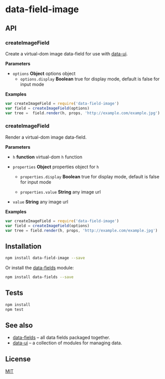 # data-field-image

## API

### createImageField

Create a virtual-dom image data-field for use with [data-ui](https://github.com/editdata/data-ui).


**Parameters**

-   `options` **Object** options object
    -   `options.display` **Boolean** true for display mode, default is false for input mode



**Examples**

```javascript
var createImageField = require('data-field-image')
var field = createImageField(options)
var tree =  field.render(h, props, 'http://example.com/example.jpg')
```




### createImageField

Render a virtual-dom image data-field.


**Parameters**

-   `h` **function** virtual-dom `h` function

-   `properties` **Object** properties object for `h`
    -   `properties.display` **Boolean** true for display mode, default is false for input mode

    -   `properties.value` **String** any image url

-   `value` **String** any image url



**Examples**

```javascript
var createImageField = require('data-field-image')
var field = createImageField(options)
var tree = field.render(h, props, 'http://example.com/example.jpg')
```


## Installation

```sh
npm install data-field-image --save
```

Or install the [data-fields](https://github.com/editdata/data-fields) module:
```sh
npm install data-fields --save
```

## Tests

```sh
npm install
npm test
```

## See also

-   [data-fields](https://github.com/editdata/data-fields) – all data fields packaged together.
-   [data-ui](https://github.com/editdata/data-ui) – a collection of modules for managing data.

## License

[MIT](LICENSE.md)
